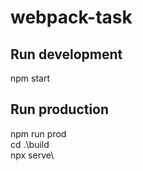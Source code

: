 # webpack-task
 
 ## Run development
 npm start
 
 ## Run production
 npm run prod \
 cd .\build\
 npx serve\
  
